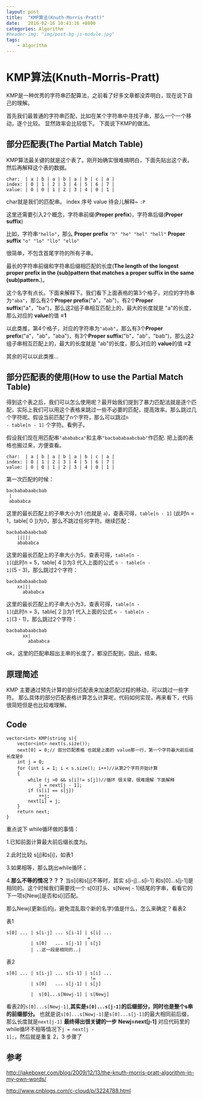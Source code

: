 ```yaml
---
layout: post
title:  "KMP算法(Knuth-Morris-Pratt)"
date:   2016-02-16 10:43:16 +0800
categories: Algorithm
#header-img: "img/post-bg-js-module.jpg"
tags:
    - Algorithm
---
```


# KMP算法(Knuth-Morris-Pratt)

KMP是一种优秀的字符串匹配算法，之前看了好多文章都没弄明白，现在说下自己的理解。

首先我们最普通的字符串匹配，比如在某个字符串中寻找子串，那么一个一个移动，逐个比较。
显然效率会比较低下。
下面说下KMP的做法。

## 部分匹配表(**The Partial Match Table**)

KMP算法最关键的就是这个表了。刚开始确实很难搞明白，下面先贴出这个表。然后再解释这个表的数据。

```
char:  | a | b | a | b | a | b | c | a | 
index: | 0 | 1 | 2 | 3 | 4 | 5 | 6 | 7 |
value: | 0 | 0 | 1 | 2 | 3 | 4 | 0 | 1 |
```

char就是我们的匹配串。
index 序号
value 待会儿解释~ <code>:P</code>

这里还需要引入2个概念，字符串前缀(**Proper prefix**)，字符串后缀(**Proper suffix**)

比如，字符串<code>"hello"</code>，那么
**Proper prefix**
<code>"h" "he" "hel" "hell"</code>
**Proper suffix**
<code>"o" "lo" "llo" "ello"</code>

很简单，不包含首尾字符的所有子串。

最长的字符串前缀和字符串后缀相匹配的长度(**The length of the longest proper prefix in the (sub)pattern that matches a proper suffix in the same (sub)pattern.**)。

这个名字有点长。下面来解释下。我们看下上面表格的第3个格子，对应的字符串为<code>"aba"</code>，那么有2个**Proper prefix**("a"，"ab")，有2个**Proper suffix**("a"，"ba")，那么这2组子串相互匹配上的，最大的长度就是 "a"的长度，那么对应的 **value**的值 **=1**

以此类推，第4个格子，对应的字符串为<code>"abab"</code>，那么有3个**Proper prefix**("a"，"ab"，"aba")，有3个**Proper suffix**("b"，"ab"，"bab")，那么这2组子串相互匹配上的，最大的长度就是 "ab"的长度，那么对应的 **value**的值 **=2**

其余的可以以此类推...

## 部分匹配表的使用(**How to use the Partial Match Table**)

得到这个表之后，我们可以怎么使用呢？最开始我们提到了暴力匹配法就是逐个匹配，实际上我们可以用这个表格来跳过一些不必要的匹配，提高效率。那么跳过几个字符呢。假设当前匹配了n个字符，那么可以跳过<code>n - table[n - 1]</code> 个字符。看例子。

假设我们现在用匹配串<code>"abababca"</code>和主串<code>"bacbababaabcbab"</code>作匹配.
把上面的表格也搬过来，方便查看。

```
char:  | a | b | a | b | a | b | c | a | 
index: | 0 | 1 | 2 | 3 | 4 | 5 | 6 | 7 |
value: | 0 | 0 | 1 | 2 | 3 | 4 | 0 | 1 |
```
第一次匹配的时候：

```
bacbababaabcbab
 |
 abababca
```
这里的最长匹配上的子串大小为1 (也就是 <code>a</code>)，查表可得，<code>table[n - 1]</code> (此时n = 1，table[ 0 ])为0，那么不跳过任何字符。继续匹配：

```
bacbababaabcbab
    |||||
    abababca
```
这里的最长匹配上的子串大小为5，查表可得，<code>table[n - 1]</code>(此时n = 5，table[ 4 ])为3
代入上面的公式 <code>n - table[n - 1]</code>(5 - 3)，那么跳过2个字符：

```
bacbababaabcbab
    xx|||
      abababca
```
这里的最长匹配上的子串大小为3，查表可得，<code>table[n - 1]</code>(此时n = 3，table[ 2 ])为1
代入上面的公式 <code>n - table[n - 1]</code>(3 - 1)，那么跳过2个字符：

```
bacbababaabcbab
      xx|
        abababca
```
ok，这里的匹配串超出主串的长度了，都没匹配到，因此，结束。

## 原理简述

KMP 主要通过预先计算的部分匹配表来加速匹配过程的移动，可以跳过一些字符。
那么具体的部分匹配表格计算怎么计算呢，代码如何实现，再来看下，代码很简短但是也比较难理解。


## Code

```
vector<int> KMP(string s){
    vector<int> next(s.size());
    next[0] = 0;// 部分匹配表格 也就是上面的 value那一行，第一个字符最大前后缀长度是0
    int j = 0;
    for (int i = 1; i < s.size(); i++)//从第2个字符开始计算
    {
        while (j >0 && s[i]!= s[j])//循环 很关键，很难理解 下面解释
            j = next[j - 1];
        if (s[i] == s[j])
            ++j;
        next[i] = j;
    }
    return next;
}
```

重点说下 while循环做的事情：

1.已知前面计算最大前后缀长度为j，

2.此时比较 s[j]和s[i]，如表1

3.如果相等，那么跳出while循环；

4.**那么不等的情况？？？** 当s[i]和s[j]不等时，其实 s[i-j]...s[i-1] 和s[0]...s[j-1]是相同的。这个时候我们需要找一个 s[0]打头、s[Newj - 1]结尾的字串，看看它的下一项s[Newj]是否和s[i]匹配。

那么Newj(更新后的j，避免混乱取个新的名字)值是什么，怎么来确定？看表2

表1

```
s[0] ... | s[i-j] ... s[i-1] | s[i] ...
                              =
         | s[0]   ... s[j-1] | s[j]
		 | ..这一段是相同的..|
```

表2

```
s[0] ... | s[i-j] ... s[i-1] | s[i] ...
                               !=
         | s[0]   ... s[j-1] | s[j]
		 
		 |  s[0]...s[Newj-1] | s[Newj]
```

看表2的<code>s[0]...s[Newj-1]</code>,**其实是<code>s[0]...s[j-1]</code>的后缀部分，同时也是整个s串的前缀部分。**
也就是说<code>s[0]...s[Newj-1]</code>是<code>s[0]...s[j-1]</code>的最大相同前后缀，那么长度就是<code>next[j-1]</code>
**最终得出很关键的一步**
**Newj=next[j-1]**
对应代码里的while循环不相等情况下<code>j = next[j - 1];</code>，然后就是重复 2，3 步骤了


## 参考
http://jakeboxer.com/blog/2009/12/13/the-knuth-morris-pratt-algorithm-in-my-own-words/

http://www.cnblogs.com/c-cloud/p/3224788.html
